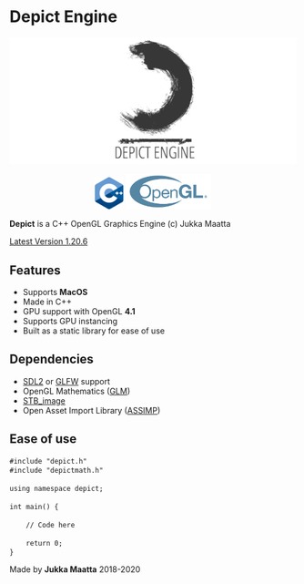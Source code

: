 # Depict Engine
<p align="center">
    <img src="./logo/logo.png" alt="Depict" width="1000"/>
</p>
<p align="center">
    <img src="./logo/cpp.png" alt="C++" width="50"/>
    <img src="./logo/opengl.svg" alt="OpenGL" width="150"/>
</p>



**Depict** is a  C++ OpenGL Graphics Engine (c) Jukka Maatta

[Latest Version 1.20.6](https://github.com/jsmaatta/DepictEngine)

Features
--------
- Supports **MacOS**
- Made in C++
- GPU support with OpenGL **4.1**
- Supports GPU instancing
- Built as a static library for ease of use

Dependencies
------------
- [SDL2](https://www.libsdl.org/) or [GLFW](https://github.com/glfw/glfw) support
- OpenGL Mathematics ([GLM](https://github.com/g-truc/glm))
- [STB_image](https://github.com/nothings/stb)
- Open Asset Import Library ([ASSIMP](https://github.com/assimp/assimp))

Ease of use
-----------

```
#include "depict.h"
#include "depictmath.h"

using namespace depict;

int main() {

    // Code here

    return 0;
}
```

Made by  **Jukka Maatta** 2018-2020
